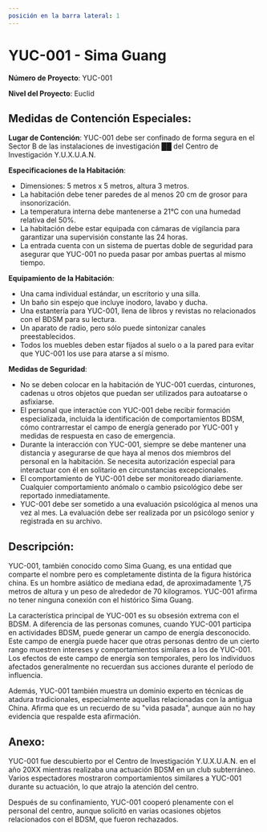 ```yaml
---
posición en la barra lateral: 1
---
```


# YUC-001 - Sima Guang

**Número de Proyecto**: YUC-001

**Nivel del Proyecto**: Euclid

**Medidas de Contención Especiales**:
---

**Lugar de Contención**: 
YUC-001 debe ser confinado de forma segura en el Sector B de las instalaciones de investigación ██ del Centro de Investigación Y.U.X.U.A.N.

**Especificaciones de la Habitación**: 
- Dimensiones: 5 metros x 5 metros, altura 3 metros.
- La habitación debe tener paredes de al menos 20 cm de grosor para insonorización.
- La temperatura interna debe mantenerse a 21°C con una humedad relativa del 50%.
- La habitación debe estar equipada con cámaras de vigilancia para garantizar una supervisión constante las 24 horas.
- La entrada cuenta con un sistema de puertas doble de seguridad para asegurar que YUC-001 no pueda pasar por ambas puertas al mismo tiempo.

**Equipamiento de la Habitación**: 
- Una cama individual estándar, un escritorio y una silla.
- Un baño sin espejo que incluye inodoro, lavabo y ducha.
- Una estantería para YUC-001, llena de libros y revistas no relacionados con el BDSM para su lectura.
- Un aparato de radio, pero sólo puede sintonizar canales preestablecidos.
- Todos los muebles deben estar fijados al suelo o a la pared para evitar que YUC-001 los use para atarse a sí mismo.

**Medidas de Seguridad**: 
- No se deben colocar en la habitación de YUC-001 cuerdas, cinturones, cadenas u otros objetos que puedan ser utilizados para autoatarse o asfixiarse.
- El personal que interactúe con YUC-001 debe recibir formación especializada, incluida la identificación de comportamientos BDSM, cómo contrarrestar el campo de energía generado por YUC-001 y medidas de respuesta en caso de emergencia.
- Durante la interacción con YUC-001, siempre se debe mantener una distancia y asegurarse de que haya al menos dos miembros del personal en la habitación. Se necesita autorización especial para interactuar con él en solitario en circunstancias excepcionales.
- El comportamiento de YUC-001 debe ser monitoreado diariamente. Cualquier comportamiento anómalo o cambio psicológico debe ser reportado inmediatamente.
- YUC-001 debe ser sometido a una evaluación psicológica al menos una vez al mes. La evaluación debe ser realizada por un psicólogo senior y registrada en su archivo.

**Descripción**:
---

YUC-001, también conocido como Sima Guang, es una entidad que comparte el nombre pero es completamente distinta de la figura histórica china. Es un hombre asiático de mediana edad, de aproximadamente 1,75 metros de altura y un peso de alrededor de 70 kilogramos. YUC-001 afirma no tener ninguna conexión con el histórico Sima Guang.

La característica principal de YUC-001 es su obsesión extrema con el BDSM. A diferencia de las personas comunes, cuando YUC-001 participa en actividades BDSM, puede generar un campo de energía desconocido. Este campo de energía puede hacer que otras personas dentro de un cierto rango muestren intereses y comportamientos similares a los de YUC-001. Los efectos de este campo de energía son temporales, pero los individuos afectados generalmente no recuerdan sus acciones durante el período de influencia.

Además, YUC-001 también muestra un dominio experto en técnicas de atadura tradicionales, especialmente aquellas relacionadas con la antigua China. Afirma que es un recuerdo de su "vida pasada", aunque aún no hay evidencia que respalde esta afirmación.

**Anexo**:
---

YUC-001 fue descubierto por el Centro de Investigación Y.U.X.U.A.N. en el año 20XX mientras realizaba una actuación BDSM en un club subterráneo. Varios espectadores mostraron comportamientos similares a YUC-001 durante su actuación, lo que atrajo la atención del centro.

Después de su confinamiento, YUC-001 cooperó plenamente con el personal del centro, aunque solicitó en varias ocasiones objetos relacionados con el BDSM, que fueron rechazados.
